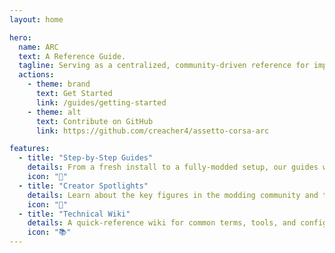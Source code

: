 ```yaml
---
layout: home

hero:
  name: ARC
  text: A Reference Guide.
  tagline: Serving as a centralized, community-driven reference for improving the Assetto Corsa experience, for users on all levels.
  actions:
    - theme: brand
      text: Get Started
      link: /guides/getting-started
    - theme: alt
      text: Contribute on GitHub
      link: https://github.com/creacher4/assetto-corsa-arc

features:
  - title: "Step-by-Step Guides"
    details: From a fresh install to a fully-modded setup, our guides walk you through the entire process.
    icon: "🚀"
  - title: "Creator Spotlights"
    details: Learn about the key figures in the modding community and the essential tools they've created.
    icon: "👥"
  - title: "Technical Wiki"
    details: A quick-reference wiki for common terms, tools, and configurations you'll encounter.
    icon: "📚"
---
```

